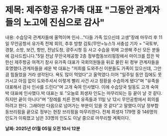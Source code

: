 # **제목: 제주항공 유가족 대표 "그동안 관계자들의 노고에 진심으로 감사"**

  내용: 수습당국 관계자들에 울먹이며 인사…"다들 가족 있으신데 고생"장례 마무리 후 11일 무안공항서 유가족 전체 회의, 추후 방향 검토(무안=뉴스1) 서충섭 기자 = "국토부, 경찰, 소방, 보건, 항만, 전남도청, 광주시청 등 사고 수습을 위해 고생해 주신 모든 분들에 감사드립니다."5일 전남 무안국제공항 2층 정부합동브리핑장에서 마이크를 잡은 박한신 제주항공 여객기 참사 유가족 대표가 국회의원들을 뒤로 물린 뒤 정부 관계자들을 호명했다.관계자들을 세운 박 대표는 "저희를 도와주신 이분들도 가족이 있으신데, 그만큼 힘들었을 거라 생각된다. 욕도 많이 먹었다"고 울먹였다.이어 "일주일 동안 집에도 못 가시고 아낌 없이 도와주셔서 이렇게 빨리 사건 사고 정황을 수습하게 됐다"며 "유족을 대표해서 감사 인사를 드린다"며 고개 숙여 인사했다. 이에 수습당국 일동도 고개 숙여 박 대표에 인사했다.박 대표는 또 "오늘로 희생자 인도는 마무리되는 등 끝이 날 것 같다. 하지만 끝이 아니다"며 "장례를 치른 전체 유족들과 11일 낮 12시 무안공항에서 회의를 하려고 한다. 그래야만 다음으로 넘어가는 부분이 있을 것 같다"고 말했다.이날 정부합동브리핑을 끝으로 정부는 현장 브리핑을 마무리한다. 전체 희생자 179명 중 146명의 인도가 이뤄졌고 남은 33명의 인도도 이날 중으로 마무리할 계획이다.

  **날짜: 2025년 01월 05일 오전 10시 12분**